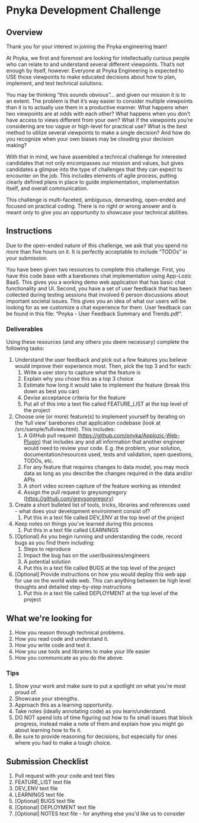 # Pnyka Development Challenge

## Overview         

Thank you for your interest in joining the Pnyka engineering team! 

At Pnyka, we first and foremost are looking for intellectually curious people who can relate to and understand several different viewpoints. That’s not enough by itself, however. Everyone at Pnyka Engineering is expected to USE those viewpoints to make educated decisions about how to plan, implement, and test technical solutions. 

You may be thinking “this sounds obvious”… and given our mission it is to an extent. The problem is that it’s way easier to consider multiple viewpoints than it is to actually use them in a productive manner. What happens when two viewpoints are at odds with each other? What happens when you don’t have access to views different from your own? What if the viewpoints you’re considering are too vague or high-level for practical use? What is the best method to utilize several viewpoints to make a single decision? And how do you recognize when your own biases may be clouding your decision making?

With that in mind, we have assembled a technical challenge for interested candidates that not only encompasses our mission and values, but gives candidates a glimpse into the type of challenges that they can expect to encounter on the job. This includes elements of agile process, putting clearly defined plans in place to guide implementation, implementation itself, and overall communication.

This challenge is multi-faceted, ambiguous, demanding, open-ended and focused on practical coding. There is no right or wrong answer and is meant only to give you an opportunity to showcase your technical abilities.
## Instructions

Due to the open-ended nature of this challenge, we ask that you spend no more than five hours on it. It is perfectly acceptable to include “TODOs” in your submission.

You have been given two resources to complete this challenge. First, you have this code base with a barebones chat implementation using App-Lozic BaaS. This gives you a working demo web application that has basic chat functionality and UI. Second, you have a set of user feedback that has been collected during testing sessions that involved 6 person discussions about important societal issues. This gives you an idea of what our users will be looking for as we customize a chat experience for them. User feedback can be found in this file: “Pnyka - User Feedback Summary and Trends.pdf”.

### Deliverables
Using these resources (and any others you deem necessary) complete the following tasks:

1. Understand the user feedback and pick out a few features you believe would improve their experience most. Then, pick the top 3 and for each:
    1. Write a user story to capture what the feature is
    2. Explain why you chose this as a top 3 choice
    3. Estimate how long it would take to implement the feature (break this down as best you can)
    4. Devise acceptance criteria for the feature
    5. Put all of this into a text file called FEATURE_LIST at the top level of the project
2. Choose one (or more) feature(s) to implement yourself by iterating on the ‘full view’ barebones chat application codebase (look at /src/sample/fullview.html). This includes:
    1. A GitHub pull request (https://github.com/pnyka/Applozic-Web-Plugin) that includes any and all information that another engineer would need to review your code. E.g. the problem, your solution, documentation/resources used, tests and validation, open questions, TODOs, etc.
    2. For any feature that requires changes to data model, you may mock data as long as you describe the changes required in the data and/or APIs
    3. A short video screen capture of the feature working as intended
    4. Assign the pull request to greysongregory (https://github.com/greysongregory)
3. Create a short bulleted list of tools, tricks, libraries and references used - what does your development environment consist of?
    1. Put this in a text file called DEV_ENV at the top level of the project
4. Keep notes on things you’ve learned during this process
    1. Put this in a text file called LEARNINGS
5. [Optional] As you begin running and understanding the code, record bugs as you find them including:
    1. Steps to reproduce
    2. Impact the bug has on the user/business/engineers
    3. A potential solution
    4. Put this in a text file called BUGS at the top level of the project
6. [Optional] Provide instructions on how you would deploy this web app for use on the world wide web. This can anything between be high level thoughts and detailed step-by-step instructions
    1. Put this in a text file called DEPLOYMENT at the top level of the project
    
## What we're looking for
1. How you reason through technical problems.
2. How you read code and understand it.
3. How you write code and test it.
4. How you use tools and libraries to make your life easier
5. How you communicate as you do the above.

### Tips
1. Show your work and make sure to put a spotlight on what you’re most proud of.
2. Showcase your strengths.
3. Approach this as a learning opportunity.
4. Take notes (ideally annotating code) as you learn/understand.
5. DO NOT spend lots of time figuring out how to fix small issues that block progress, instead make a note of them and explain how you might go about learning how to fix it.
6. Be sure to provide reasoning for decisions, but especially for ones where you had to make a tough choice.

## Submission Checklist
1. Pull request with your code and text files
2. FEATURE_LIST text file
3. DEV_ENV text file
4. LEARNINGS text file
5. [Optional] BUGS text file
6. [Optional] DEPLOYMENT text file
7. [Optional] NOTES text file - for anything else you'd like us to consider
